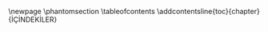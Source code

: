 <!-- # İÇİNDEKİLER {.unnumbered} -->
\newpage
\phantomsection
\tableofcontents
\addcontentsline{toc}{chapter}{İÇİNDEKİLER}


